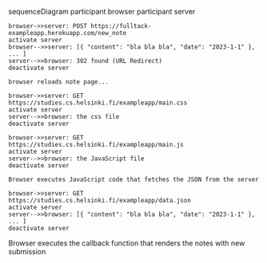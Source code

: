 sequenceDiagram
participant browser
participant server

    browser->>server: POST https://fulltack-exampleapp.herokuapp.com/new_note
    activate server
    browser-->>server: [{ "content": "bla bla bla", "date": "2023-1-1" }, ... ]
    server-->>browser: 302 found (URL Redirect)
    deactivate server

    browser reloads note page...

    browser->>server: GET https://studies.cs.helsinki.fi/exampleapp/main.css
    activate server
    server-->>browser: the css file
    deactivate server

    browser->>server: GET https://studies.cs.helsinki.fi/exampleapp/main.js
    activate server
    server-->>browser: the JavaScript file
    deactivate server

    Browser executes JavaScript code that fetches the JSON from the server

    browser->>server: GET https://studies.cs.helsinki.fi/exampleapp/data.json
    activate server
    server-->>browser: [{ "content": "bla bla bla", "date": "2023-1-1" }, ... ]
    deactivate server

   Browser executes the callback function that renders the notes with new submission
